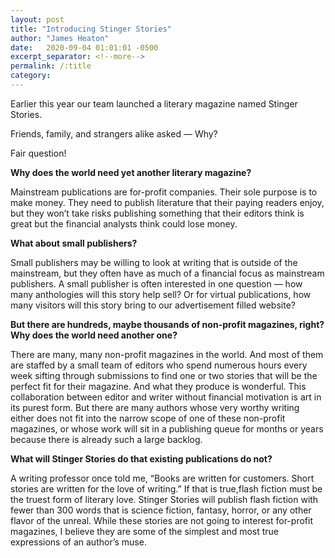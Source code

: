 ```yaml
---
layout: post
title: "Introducing Stinger Stories"
author: "James Heaton"
date:   2020-09-04 01:01:01 -0500
excerpt_separator: <!--more-->
permalink: /:title
category:
---
```


Earlier this year our team launched a literary magazine named Stinger Stories.

Friends, family, and strangers alike asked — Why?
<!--more-->

Fair question!

<b>Why does the world need yet another literary magazine?</b>

Mainstream publications are for-profit companies. Their sole purpose is to make money. They need to publish literature that their paying readers enjoy, but they won’t take risks publishing something that their editors think is great but the financial analysts think could lose money.

<b>What about small publishers?</b>

Small publishers may be willing to look at writing that is outside of the mainstream, but they often have as much of a financial focus as mainstream publishers. A small publisher is often interested in one question — how many anthologies will this story help sell? Or for virtual publications, how many visitors will this story bring to our advertisement filled website?

<b>But there are hundreds, maybe thousands of non-profit magazines, right? Why does the world need another one?</b>

There are many, many non-profit magazines in the world. And most of them are staffed by a small team of editors who spend numerous hours every week sifting through submissions to find one or two stories that will be the perfect fit for their magazine. And what they produce is wonderful. This collaboration between editor and writer without financial motivation is art in its purest form. But there are many authors whose very worthy writing either does not fit into the narrow scope of one of these non-profit magazines, or whose work will sit in a publishing queue for months or years because there is already such a large backlog.

<b>What will Stinger Stories do that existing publications do not?</b>

A writing professor once told me, “Books are written for customers. Short stories are written for the love of writing.” If that is true,flash fiction must be the truest form of literary love. Stinger Stories will publish flash fiction with fewer than 300 words that is science fiction, fantasy, horror, or any other flavor of the unreal. While these stories are not going to interest for-profit magazines, I believe they are some of the simplest and most true expressions of an author’s muse.
